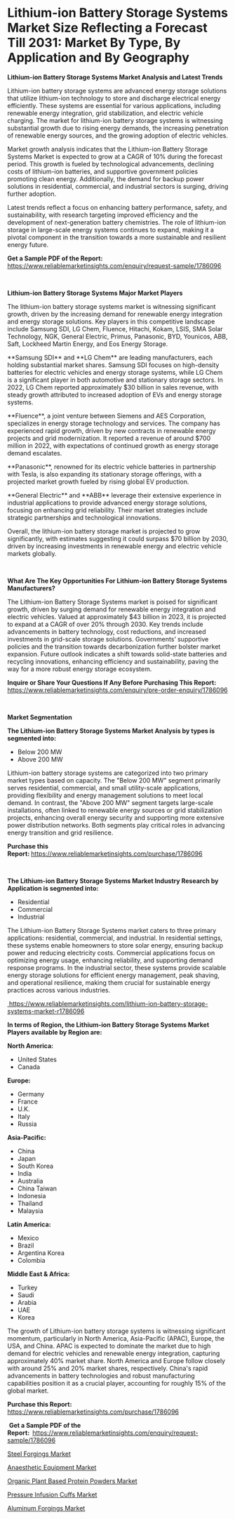<p><h1>Lithium-ion Battery Storage Systems Market Size Reflecting a Forecast Till 2031: Market By Type, By Application and By Geography</h1></p><p><strong>Lithium-ion Battery Storage Systems Market Analysis and Latest Trends</strong></p>
<p><p>Lithium-ion battery storage systems are advanced energy storage solutions that utilize lithium-ion technology to store and discharge electrical energy efficiently. These systems are essential for various applications, including renewable energy integration, grid stabilization, and electric vehicle charging. The market for lithium-ion battery storage systems is witnessing substantial growth due to rising energy demands, the increasing penetration of renewable energy sources, and the growing adoption of electric vehicles.</p><p>Market growth analysis indicates that the Lithium-ion Battery Storage Systems Market is expected to grow at a CAGR of 10% during the forecast period. This growth is fueled by technological advancements, declining costs of lithium-ion batteries, and supportive government policies promoting clean energy. Additionally, the demand for backup power solutions in residential, commercial, and industrial sectors is surging, driving further adoption.</p><p>Latest trends reflect a focus on enhancing battery performance, safety, and sustainability, with research targeting improved efficiency and the development of next-generation battery chemistries. The role of lithium-ion storage in large-scale energy systems continues to expand, making it a pivotal component in the transition towards a more sustainable and resilient energy future.</p></p>
<p><strong>Get a Sample PDF of the Report:&nbsp;</strong> <a href="https://www.reliablemarketinsights.com/enquiry/request-sample/1786096?utm_campaign=1197&utm_medium=2&utm_source=Github&utm_content=ia&utm_term=09102024&utm_id=lithium-ion-battery-storage-systems">https://www.reliablemarketinsights.com/enquiry/request-sample/1786096</a></p>
<p>&nbsp;</p>
<p><strong>Lithium-ion Battery Storage Systems Major Market Players</strong></p>
<p><p>The lithium-ion battery storage systems market is witnessing significant growth, driven by the increasing demand for renewable energy integration and energy storage solutions. Key players in this competitive landscape include Samsung SDI, LG Chem, Fluence, Hitachi, Kokam, LSIS, SMA Solar Technology, NGK, General Electric, Primus, Panasonic, BYD, Younicos, ABB, Saft, Lockheed Martin Energy, and Eos Energy Storage.</p><p>**Samsung SDI** and **LG Chem** are leading manufacturers, each holding substantial market shares. Samsung SDI focuses on high-density batteries for electric vehicles and energy storage systems, while LG Chem is a significant player in both automotive and stationary storage sectors. In 2022, LG Chem reported approximately $30 billion in sales revenue, with steady growth attributed to increased adoption of EVs and energy storage systems.</p><p>**Fluence**, a joint venture between Siemens and AES Corporation, specializes in energy storage technology and services. The company has experienced rapid growth, driven by new contracts in renewable energy projects and grid modernization. It reported a revenue of around $700 million in 2022, with expectations of continued growth as energy storage demand escalates.</p><p>**Panasonic**, renowned for its electric vehicle batteries in partnership with Tesla, is also expanding its stationary storage offerings, with a projected market growth fueled by rising global EV production.</p><p>**General Electric** and **ABB** leverage their extensive experience in industrial applications to provide advanced energy storage solutions, focusing on enhancing grid reliability. Their market strategies include strategic partnerships and technological innovations.</p><p>Overall, the lithium-ion battery storage market is projected to grow significantly, with estimates suggesting it could surpass $70 billion by 2030, driven by increasing investments in renewable energy and electric vehicle markets globally.</p></p>
<p>&nbsp;</p>
<p><strong>What Are The Key Opportunities For Lithium-ion Battery Storage Systems Manufacturers?</strong></p>
<p><p>The Lithium-ion Battery Storage Systems market is poised for significant growth, driven by surging demand for renewable energy integration and electric vehicles. Valued at approximately $43 billion in 2023, it is projected to expand at a CAGR of over 20% through 2030. Key trends include advancements in battery technology, cost reductions, and increased investments in grid-scale storage solutions. Governments’ supportive policies and the transition towards decarbonization further bolster market expansion. Future outlook indicates a shift towards solid-state batteries and recycling innovations, enhancing efficiency and sustainability, paving the way for a more robust energy storage ecosystem.</p></p>
<p><strong>Inquire or Share Your Questions If Any Before Purchasing This Report:</strong> <a href="https://www.reliablemarketinsights.com/enquiry/pre-order-enquiry/1786096?utm_campaign=1197&utm_medium=2&utm_source=Github&utm_content=ia&utm_term=09102024&utm_id=lithium-ion-battery-storage-systems">https://www.reliablemarketinsights.com/enquiry/pre-order-enquiry/1786096</a></p>
<p>&nbsp;</p>
<p><strong>Market Segmentation</strong></p>
<p><strong>The Lithium-ion Battery Storage Systems Market Analysis by types is segmented into:</strong></p>
<p><ul><li>Below 200 MW</li><li>Above 200 MW</li></ul></p>
<p><p>Lithium-ion battery storage systems are categorized into two primary market types based on capacity. The "Below 200 MW" segment primarily serves residential, commercial, and small utility-scale applications, providing flexibility and energy management solutions to meet local demand. In contrast, the "Above 200 MW" segment targets large-scale installations, often linked to renewable energy sources or grid stabilization projects, enhancing overall energy security and supporting more extensive power distribution networks. Both segments play critical roles in advancing energy transition and grid resilience.</p></p>
<p><strong>Purchase this Report:&nbsp;</strong><a href="https://www.reliablemarketinsights.com/purchase/1786096?utm_campaign=1197&utm_medium=2&utm_source=Github&utm_content=ia&utm_term=09102024&utm_id=lithium-ion-battery-storage-systems">https://www.reliablemarketinsights.com/purchase/1786096</a></p>
<p>&nbsp;</p>
<p><strong>The Lithium-ion Battery Storage Systems Market Industry Research by Application is segmented into:</strong></p>
<p><ul><li>Residential</li><li>Commercial</li><li>Industrial</li></ul></p>
<p><p>The Lithium-ion Battery Storage Systems market caters to three primary applications: residential, commercial, and industrial. In residential settings, these systems enable homeowners to store solar energy, ensuring backup power and reducing electricity costs. Commercial applications focus on optimizing energy usage, enhancing reliability, and supporting demand response programs. In the industrial sector, these systems provide scalable energy storage solutions for efficient energy management, peak shaving, and operational resilience, making them crucial for sustainable energy practices across various industries.</p></p>
<p><a href="https://www.reliablemarketinsights.com/lithium-ion-battery-storage-systems-market-r1786096?utm_campaign=1197&utm_medium=2&utm_source=Github&utm_content=ia&utm_term=09102024&utm_id=lithium-ion-battery-storage-systems">&nbsp;https://www.reliablemarketinsights.com/lithium-ion-battery-storage-systems-market-r1786096</a></p>
<p><strong>In terms of Region, the Lithium-ion Battery Storage Systems Market Players available by Region are:</strong></p>
<p>
    <p> <strong> North America: </strong>
        <ul>
            <li>United States</li>
            <li>Canada</li>
        </ul>
        </p> 
    <p> <strong> Europe: </strong>
        <ul>
            <li>Germany</li>
            <li>France</li>
            <li>U.K.</li>
            <li>Italy</li>
            <li>Russia</li>
        </ul>
        </p> 
    <p> <strong> Asia-Pacific: </strong>
        <ul>
            <li>China</li>
            <li>Japan</li>
            <li>South Korea</li>
            <li>India</li>
            <li>Australia</li>
            <li>China Taiwan</li>
            <li>Indonesia</li>
            <li>Thailand</li>
            <li>Malaysia</li>
        </ul>
        </p> 
    <p> <strong> Latin America: </strong>
        <ul>
            <li>Mexico</li>
            <li>Brazil</li>
            <li>Argentina Korea</li>
            <li>Colombia</li>
        </ul>
        </p> 
    <p> <strong> Middle East & Africa: </strong>
        <ul>
            <li>Turkey</li>
            <li>Saudi</li>
            <li>Arabia</li>
            <li>UAE</li>
            <li>Korea</li>
        </ul>
    </p>
    </p>
<p><p>The growth of Lithium-ion battery storage systems is witnessing significant momentum, particularly in North America, Asia-Pacific (APAC), Europe, the USA, and China. APAC is expected to dominate the market due to high demand for electric vehicles and renewable energy integration, capturing approximately 40% market share. North America and Europe follow closely with around 25% and 20% market shares, respectively. China's rapid advancements in battery technologies and robust manufacturing capabilities position it as a crucial player, accounting for roughly 15% of the global market.</p></p>
<p><strong>Purchase this Report: </strong><a href="https://www.reliablemarketinsights.com/purchase/1786096?utm_campaign=1197&utm_medium=2&utm_source=Github&utm_content=ia&utm_term=09102024&utm_id=lithium-ion-battery-storage-systems">https://www.reliablemarketinsights.com/purchase/1786096</a></p>
<p>&nbsp;<strong>Get a Sample PDF of the Report:&nbsp;&nbsp;</strong><a href="https://www.reliablemarketinsights.com/enquiry/request-sample/1786096?utm_campaign=1197&utm_medium=2&utm_source=Github&utm_content=ia&utm_term=09102024&utm_id=lithium-ion-battery-storage-systems">https://www.reliablemarketinsights.com/enquiry/request-sample/1786096</a></p>
<p><strong></strong></p>
<p><p><a href="https://www.linkedin.com/pulse/steel-forgings-market-global-regional-analysis-focus-op1ac?utm_campaign=1197&utm_medium=2&utm_source=Github&utm_content=ia&utm_term=09102024&utm_id=lithium-ion-battery-storage-systems">Steel Forgings Market</a></p><p><a href="https://www.linkedin.com/pulse/anaesthetic-equipment-market-growth-segmentation-regional-i0eae?trackingId=9AAD8AnDSrG6qyWRd4OvrQ%3D%3D&utm_campaign=1197&utm_medium=2&utm_source=Github&utm_content=ia&utm_term=09102024&utm_id=lithium-ion-battery-storage-systems">Anaesthetic Equipment Market</a></p><p><a href="https://issuu.com/reportprime-2/docs/organic-plant-based-protein-powders_c7054996371efb?utm_campaign=1197&utm_medium=2&utm_source=Github&utm_content=ia&utm_term=09102024&utm_id=lithium-ion-battery-storage-systems">Organic Plant Based Protein Powders Market</a></p><p><a href="https://www.linkedin.com/pulse/pressure-infusion-cuffs-market-forecast-global-trends-analysis-uhoye?utm_campaign=1197&utm_medium=2&utm_source=Github&utm_content=ia&utm_term=09102024&utm_id=lithium-ion-battery-storage-systems">Pressure Infusion Cuffs Market</a></p><p><a href="https://www.linkedin.com/pulse/aluminum-forgings-market-outlook-current-assessment-future-0929f?utm_campaign=1197&utm_medium=2&utm_source=Github&utm_content=ia&utm_term=09102024&utm_id=lithium-ion-battery-storage-systems">Aluminum Forgings Market</a></p></p>
